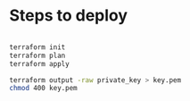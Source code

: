 # Steps to deploy

```bash

terraform init
terraform plan
terraform apply

terraform output -raw private_key > key.pem
chmod 400 key.pem
```
